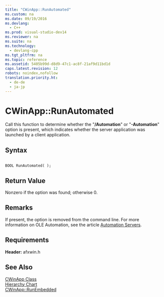 ```yaml
---
title: "CWinApp::RunAutomated"
ms.custom: na
ms.date: 09/19/2016
ms.devlang: 
  - C++
ms.prod: visual-studio-dev14
ms.reviewer: na
ms.suite: na
ms.technology: 
  - devlang-cpp
ms.tgt_pltfrm: na
ms.topic: reference
ms.assetid: 5405b99d-d8d9-47c1-ac8f-21af9d11bd1d
caps.latest.revision: 12
robots: noindex,nofollow
translation.priority.ht: 
  - de-de
  - ja-jp
---
```

# CWinApp::RunAutomated
Call this function to determine whether the "**/Automation**" or "**-Automation**" option is present, which indicates whether the server application was launched by a client application.  
  
## Syntax  
  
```  
  
BOOL RunAutomated( );  
```  
  
## Return Value  
 Nonzero if the option was found; otherwise 0.  
  
## Remarks  
 If present, the option is removed from the command line. For more information on OLE Automation, see the article [Automation Servers](../vs140/Automation-Servers.md).  
  
## Requirements  
 **Header:** afxwin.h  
  
## See Also  
 [CWinApp Class](../vs140/CWinApp-Class.md)   
 [Hierarchy Chart](../vs140/Hierarchy-Chart.md)   
 [CWinApp::RunEmbedded](../vs140/CWinApp--RunEmbedded.md)